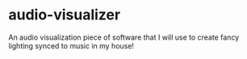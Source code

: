 # audio-visualizer
An audio visualization piece of software that I will use to create fancy lighting synced to music in my house!
